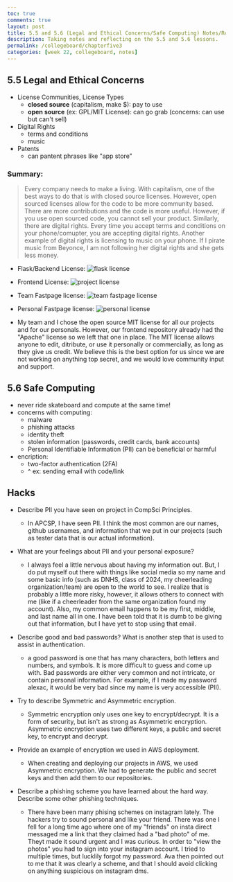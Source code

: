 ```yaml
---
toc: true
comments: true
layout: post
title: 5.5 and 5.6 (Legal and Ethical Concerns/Safe Computing) Notes/Reflection
description: Taking notes and reflecting on the 5.5 and 5.6 lessons.
permalink: /collegeboard/chapterfive3
categories: [week 22, collegeboard, notes]
--- 
```


## 5.5 Legal and Ethical Concerns
- License Communities, License Types
    - **closed source** (capitalism, make $): pay to use
    - **open source** (ex: GPL/MIT License): can go grab (concerns: can use but can't sell)
- Digital Rights
    - terms and conditions
    - music
- Patents
    - can pantent phrases like "app store"

### Summary:
> Every company needs to make a living. With capitalism, one of the best ways to do that is with closed source licenses. However, open sourced licenses allow for the code to be more community based. There are more contributions and the code is more useful. However, if you use open sourced code, you cannot sell your product. Similarly, there are digital rights. Every time you accept terms and conditions on your phone/comupter, you are accepting digital rights. Another example of digital rights is licensing to music on your phone. If I pirate music from Beyonce, I am not following her digital rights and she gets less money.

- Flask/Backend License:
![flask license]({{site.baseurl}}/images/flasklicense.jpg)

- Frontend License:
![project license]({{site.baseurl}}/images/Fitness4Baddieslicense.jpg)

- Team Fastpage license:
![team fastpage license]({{site.baseurl}}/images/teambaddieslicense.jpg)

- Personal Fastpage license:
![personal license]({{site.baseurl}}/images/personallicense.jpg)

- My team and I chose the open source MIT license for all our projects and for our personals. However, our frontend repository already had the "Apache" license so we left that one in place. The MIT license allows anyone to edit, ditribute, or use it personally or commercially, as long as they give us credit. We believe this is the best option for us since we are not working on anything top secret, and we would love community input and support.



## 5.6 Safe Computing
- never ride skateboard and compute at the same time!
- concerns with computing: 
    - malware
    - phishing attacks
    - identity theft
    - stolen information (passwords, credit cards, bank accounts)
    - Personal Identifiable Information (PII) can be beneficial or harmful
- encription:
    - two-factor authentication (2FA)
    - ^ ex: sending email with code/link

## Hacks

- Describe PII you have seen on project in CompSci Principles.
    - In APCSP, I have seen PII. I think the most common are our names, github usernames, and information that we put in our projects (such as tester data that is our actual information).

- What are your feelings about PII and your personal exposure?
    - I always feel a little nervous about having my information out. But, I do put myself out there with things like social media so my name and some basic info (such as DNHS, class of 2024, my cheerleading organization/team) are open to the world to see. I realize that is probably a little more risky, however, it allows others to connect with me (like if a cheerleader from the same organization found my account). Also, my common email happens to be my first, middle, and last name all in one. I have been told that it is dumb to be giving out that information, but I have yet to stop using that email.

- Describe good and bad passwords? What is another step that is used to assist in authentication.
    - a good password is one that has many characters, both letters and numbers, and symbols. It is more difficult to guess and come up with. Bad passwords are either very common and not intricate, or contain personal information. For example, if I made my password alexac, it would be very bad since my name is very accessible (PII).

- Try to describe Symmetric and Asymmetric encryption.
    - Symmetric encryption only uses one key to encrypt/decrypt. It is a form of security, but isn't as strong as Asymmetric encryption. Asymmetric encryption uses two different keys, a public and secret key, to encrypt and decrypt. 

- Provide an example of encryption we used in AWS deployment.
    - When creating and deploying our projects in AWS, we used Asymmetric encryption. We had to generate the public and secret keys and then add them to our repositories. 

- Describe a phishing scheme you have learned about the hard way. Describe some other phishing techniques.
    - There have been many phising schemes on instagram lately. The hackers try to sound personal and like your friend. There was one I fell for a long time ago where one of my "friends" on insta direct messaged me a link that they claimed had a "bad photo" of me. Theyt made it sound urgent and I was curious. In order to "view the photos" you had to sign into your instagram account. I tried to multiple times, but lucklily forgot my password. Ava then pointed out to me that it was clearly a scheme, and that I should avoid clicking on anything suspicious on instagram dms.